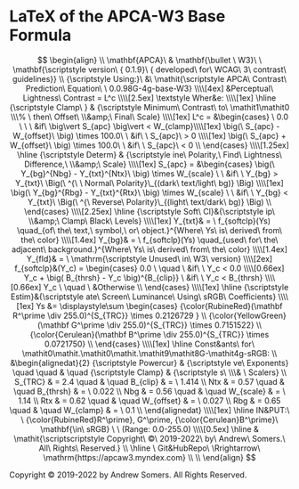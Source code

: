 # LaTeX of the APCA-W3 Base Formula

$$
\begin{align} \\
\mathbf{APCA}\ & \mathbf{\bullet \ W3}\ \ \mathbf{\scriptstyle version\ { 0.1.9}\ { developed\ for\ WCAG\  3\ contrast\ guidelines}} \\
{\scriptstyle Using:}\ &\ \mathit{\scriptstyle APCA\ Contrast\ Prediction\ Equation\ \ 0.0.98G-4g-base-W3} \\\\[4ex]
&Perceptual\ Lightness\ Contrast = L^c \\\\[2.5ex]
\textstyle Wher&e: \\\\[1ex]
\hline
{\scriptstyle Clamp\ } & {\scriptstyle Minimum\ Contrast\ to\ \mathit1\mathit0 \\\% \ then\ Offset\ \\&amp;\ Final\ Scale} \\\\[1ex]
L^c = &\begin{cases}
  \ 0.0 \  \  \                                      &if\ \big\vert S_{apc} \big\vert < W_{clamp}\\\\[1ex]
  \big(\ S_{apc} - W_{offset}\ \big) \times 100.0\ \ &if\ \ S_{apc}\ > 0 \\\\[1ex]
  \big(\ S_{apc} + W_{offset}\ \big) \times 100.0\ \ &if\ \ S_{apc}\ < 0 \\
\end{cases} \\\\[1.25ex]
\hline 
{\scriptstyle Determ} & {\scriptstyle ine\ Polarity,\ Find\ Lightness\ Difference,\ \\&amp;\ Scale} \\\\[1ex]
S_{apc} = &\begin{cases}
\big(\ Y_{bg}^{Nbg} - Y_{txt}^{Ntx}\ \big) \times W_{scale} \ \ &if\ \ Y_{bg} > Y_{txt}\ \Big(\ ^{\ \ Normal\ Polarity}\_{(dark\ text/light\ bg)} \Big) \\\\[1ex]
\big(\ Y_{bg}^{Rbg} - Y_{txt}^{Rtx}\ \big) \times W_{scale} \ \ &if\ \ Y_{bg} < Y_{txt}\ \Big(\ ^{\  Reverse\ Polarity}\_{(light\ text/dark\ bg)} \Big) \\
\end{cases}  \\\\[2.25ex]
\hline
{\scriptstyle Soft\ Cl}&{\scriptstyle ip\ \\&amp;\ Clamp\ Black\ Levels} \\\\[1ex]
Y_{txt}& = \ f_{softclp}(Ys) \quad_{of\ the\ text,\ symbol,\ or\ object.}^{Where\ Ys\ is\ derived\ from\ the\ color} \\\\[1.4ex]
Y_{bg}& = \ f_{softclp}(Ys) \quad_{used\ for\ the\ adjacent\ background.}^{Where\ Ys\ is\ derived\ from\ the\ color} \\\\[1.4ex]
Y_{fld}& = \ \mathrm{\scriptstyle Unused\ in\ W3\ version} \\\\[2ex]
f_{softclp}&(Y_c) = \begin{cases}
  0.0   \ \quad                                \ &if\ \ Y_c  <  0.0 \\\\[0.66ex]
  Y_c + \big( B_{thrsh} - Y_c \big)^{B_{clip}} \ &if\ \ Y_c  <  B_{thrsh} \\\\[0.66ex]
  Y_c   \ \quad                                \ &Otherwise \\
\end{cases}  \\\\[1ex]
\hline
{\scriptstyle Estim}&{\scriptstyle ate\ Screen\ Luminance\ Using\ sRGB\ Coefficients} \\\\[1ex]
Ys &= \displaystyle\sum \begin{cases} 
{\color{RubineRed}(\mathbf R^\prime \div 255.0)^{S_{TRC}} \times 0.2126729 } \\
{\color{YellowGreen}(\mathbf G^\prime \div 255.0)^{S_{TRC}} \times 0.7151522} \\
{\color{Cerulean}(\mathbf B^\prime \div 255.0)^{S_{TRC}} \times 0.0721750} \\ 
\end{cases}  \\\\[1ex]
\hline 
Const&ants\ for\  \mathit0\mathit.\mathit0\mathit.\mathit9\mathit8G-\mathit4g-sRGB: \\
&\begin{alignedat}{2}
{\scriptstyle Powercur} & {\scriptstyle ve\ Exponents} \quad \quad & \quad {\scriptstyle Clamp} & {\scriptstyle s\ \\\& \ Scalers} \\
S_{TRC} & = 2.4 \quad & \quad  B_{clip} & = \  1.414 \\
   Ntx & = 0.57 \quad & \quad  B_{thrsh} & = \  0.022 \\
   Nbg & = 0.56 \quad & \quad  W_{scale} & = \  1.14 \\
   Rtx & = 0.62 \quad & \quad  W_{offset} & = \  0.027 \\
   Rbg & = 0.65 \quad & \quad  W_{clamp} & = \  0.1  \\
\end{alignedat}  \\\\[1ex]
\hline 
IN&PUT:\ \ {\color{RubineRed}R^\prime}, G^\prime, {\color{Cerulean}B^\prime}\ \mathbf{\in\ sRGB} \ \ (Range: 0.0-255.0) \\\\[0.5ex]
\hline 
& \mathit{\scriptscriptstyle Copyright\ ©\ 2019-2022\ by\ Andrew\ Somers.\ All\ Rights\ Reserved.} \\
\hline 
\  Git&HubRepo\  \Rrightarrow\  \mathrm{https://apcaw3.myndex.com}  \\
\\
\end{align}
$$




Copyright © 2019-2022 by Andrew Somers. All Rights Reserved.
  
